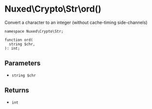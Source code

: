 # Nuxed\\Crypto\\Str\\ord()




Convert a character to an integer (without cache-timing side-channels)




``` Hack
namespace Nuxed\Crypto\Str;

function ord(
  string $chr,
): int;
```




## Parameters




+ ` string $chr `




## Returns




* ` int `